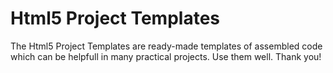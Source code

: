 # Html5 Project Templates

The Html5 Project Templates are ready-made templates of assembled code which can be helpfull in many practical projects. Use them well. Thank you!
